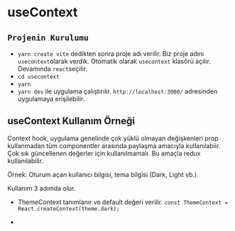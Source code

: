 # useContext

## `Projenin Kurulumu`

- `yarn create vite` dedikten sonra proje adı verilir. Biz proje adını `usecontext`olarak verdik. Otomatik olarak `usecontext` klasörü açılır. Devamında `react`seçilir.
- `cd usecontext`
- `yarn`
- `yarn dev` ile uygulama çalıştırılır. `http://localhost:3000/` adresinden uygulamaya erişilebilir.

## useContext Kullanım Örneği

Context hook, uygulama genelinde çok yüklü olmayan değişkenleri prop kullanmadan tüm componentler arasında paylaşma amacıyla kullanılabiir. Çok sık güncellenen değerler için kullanılmamalı. Bu amaçla redux kullanılabilir.

Örnek: Oturum açan kullanıcı bilgisi, tema bilgisi (Dark, Light vb.)

Kullanım 3 adımda olur.

- ThemeContext tanımlanır ve default değeri verilir.
`const ThemeContext = React.createContext(theme.dark);`

- 
